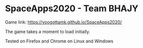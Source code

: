 # SpaceApps2020 - Team BHAJY

Game link: https://yoogottamk.github.io/SpaceApps2020/

The game takes a moment to load initially.

Tested on Firefox and Chrome on Linux and Windows
